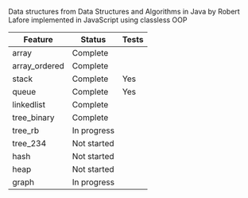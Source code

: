 Data structures from Data Structures and Algorithms in Java by Robert Lafore implemented in JavaScript using classless OOP

| Feature          | Status      | Tests |
|------------------|-------------|-------|
| array            | Complete    |       |
| array_ordered    | Complete    |       |
| stack            | Complete    | Yes   |
| queue            | Complete    | Yes   |
| linkedlist       | Complete    |       |
| tree_binary      | Complete    |       |
| tree_rb          | In progress |       |
| tree_234         | Not started |       |
| hash             | Not started |       |
| heap             | Not started |       |
| graph            | In progress |       |
